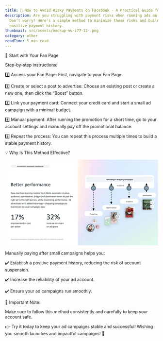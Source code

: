 ```yaml
---
title: 🧐 How to Avoid Risky Payments on Facebook - A Practical Guide for You!
description: Are you struggling with payment risks when running ads on Facebook?
  Don’t worry! Here's a simple method to minimize these risks and build a
  positive payment history.
thumbnail: src/assets/mockup-vu-i77-13-.png
category: other
readTime: 5 min read
---
```

🔄 Start with Your Fan Page

Step-by-step instructions:

1️⃣ Access your Fan Page: First, navigate to your Fan Page.

2️⃣ Create or select a post to advertise: Choose an existing post or create a new one, then click the “Boost” button.

3️⃣ Link your payment card: Connect your credit card and start a small ad campaign with a minimal budget.

4️⃣ Manual payment: After running the promotion for a short time, go to your account settings and manually pay off the promotional balance.

5️⃣ Repeat the process: You can repeat this process multiple times to build a stable payment history.

💡 Why Is This Method Effective?



![](src/assets/meta_advantage_plus_guide3.webp)

Manually paying after small campaigns helps you:

✔️ Establish a positive payment history, reducing the risk of account suspension.

✔️ Increase the reliability of your ad account.

✔️ Ensure your ad campaigns run smoothly.

📌 Important Note:

Make sure to follow this method consistently and carefully to keep your account safe.

👉 Try it today to keep your ad campaigns stable and successful! Wishing you smooth launches and impactful campaigns! 🚀
